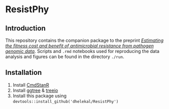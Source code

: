 # ResistPhy
## Introduction
This repository contains the companion package to the preprint [_Estimating the fitness cost and benefit of antimicrobial resistance from pathogen genomic data_](https://www.biorxiv.org/content/10.1101/2022.12.02.518824v1).
Scripts and `.rmd` notebooks used for reproducing the data analysis and figures can be found in the directory `./run`.
## Installation
1. Install [CmdStanR](https://mc-stan.org/cmdstanr/)
2. Install [ggtree](https://bioconductor.org/packages/release/bioc/html/ggtree.html) & [treeio](https://bioconductor.org/packages/release/bioc/html/treeio.html)
3. Install this package using `devtools::install_github('dhelekal/ResistPhy')`
